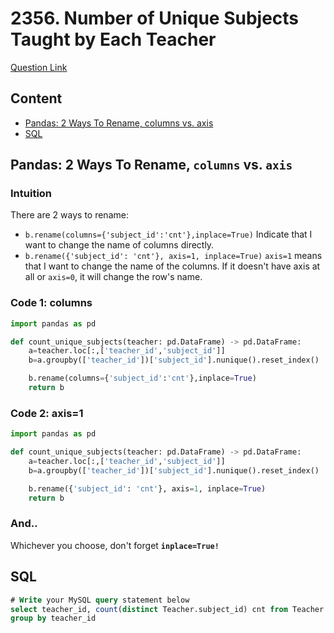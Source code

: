 # 2356. Number of Unique Subjects Taught by Each Teacher

[Question Link](https://leetcode.com/problems/number-of-unique-subjects-taught-by-each-teacher/)
## Content
- [Pandas: 2 Ways To Rename, columns vs. axis](#pandas-2-ways-to-rename,-`columns`-vs.-`axis`)
- [SQL](#SQL)
## Pandas: 2 Ways To Rename, `columns` vs. `axis`
### Intuition
There are 2 ways to rename:
- `b.rename(columns={'subject_id':'cnt'},inplace=True)`
Indicate that I want to change the name of columns directly.
- `b.rename({'subject_id': 'cnt'}, axis=1, inplace=True)`
`axis=1` means that I want to change the name of the columns. If it doesn't have axis at all or `axis=0`, it will change the row's name.


### Code 1: columns
```python
import pandas as pd

def count_unique_subjects(teacher: pd.DataFrame) -> pd.DataFrame:
    a=teacher.loc[:,['teacher_id','subject_id']]
    b=a.groupby(['teacher_id'])['subject_id'].nunique().reset_index()

    b.rename(columns={'subject_id':'cnt'},inplace=True)
    return b
```
### Code 2: axis=1
```python
import pandas as pd

def count_unique_subjects(teacher: pd.DataFrame) -> pd.DataFrame:
    a=teacher.loc[:,['teacher_id','subject_id']]
    b=a.groupby(['teacher_id'])['subject_id'].nunique().reset_index()

    b.rename({'subject_id': 'cnt'}, axis=1, inplace=True)
    return b
```
### And..
Whichever you choose, don't forget **`inplace=True!`**

## SQL
```sql
# Write your MySQL query statement below
select teacher_id, count(distinct Teacher.subject_id) cnt from Teacher
group by teacher_id
```
